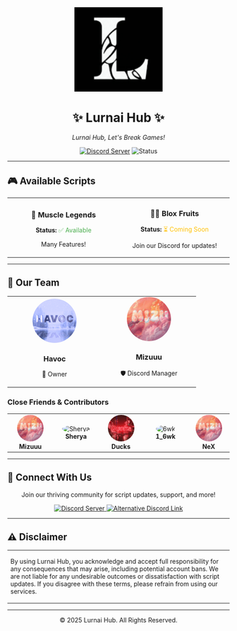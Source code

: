 <div align="center">
  <img src="https://raw.githubusercontent.com/HVX-Havoc/Lurnai-Hub/main/Capture.PNG" alt="Lurnai Hub Logo" width="200px"/>
  
  # ✨ Lurnai Hub ✨
  
  <p><em>Lurnai Hub, Let's Break Games!</em></p>
  
  <p>
    <a href="https://discord.gg/Lurnai"><img src="https://img.shields.io/badge/Discord-Join%20Server-5865F2?style=for-the-badge&logo=discord&logoColor=white" alt="Discord Server"/></a>
    <img src="https://img.shields.io/badge/Status-Active-success?style=for-the-badge" alt="Status"/>
  </p>
</div>

---

## 🎮 Available Scripts

<table align="center">
  <tr>
    <td align="center" width="400">
      <h3>💪 Muscle Legends</h3>
      <p><strong>Status:</strong> <span style="color: #4CAF50;">✅ Available</span></p>
      <p>Many Features!</p>
    </td>
    <td align="center" width="400">
      <h3>🏴‍☠️ Blox Fruits</h3>
      <p><strong>Status:</strong> <span style="color: #FFC107;">⏳ Coming Soon</span></p>
      <p>Join our Discord for updates!</p>
    </td>
  </tr>
</table>

---

## 👥 Our Team

<table align="center">
  <tr>
    <td align="center" width="200">
      <img src="https://github.com/HVX-Havoc/Images/blob/main/standard.gif" width="100" height="100" alt="Havoc" style="border-radius: 50%"><br>
      <h3>Havoc</h3>
      <p>👑 Owner</p>
    </td>
    <td align="center" width="200">
      <img src="https://github.com/HVX-Havoc/Images/blob/main/standard%20(1).gif" width="100" height="100" alt="Mizuuu" style="border-radius: 50%"><br>
      <h3>Mizuuu</h3>
      <p>🛡️ Discord Manager</p>
    </td>
  </tr>
</table>

### Close Friends & Contributors

<table align="center">
  <tr>
    <td align="center" width="120">
      <img src="https://github.com/HVX-Havoc/Images/blob/main/standard%20(1).gif" width="60" height="60" alt="Mizuuu" style="border-radius: 50%"><br>
      <b>Mizuuu</b>
    </td>
    <td align="center" width="120">
      <img src="https://avatars.githubusercontent.com/u/1234567?v=4" width="60" height="60" alt="Sherya" style="border-radius: 50%"><br>
      <b>Sherya</b>
    </td>
    <td align="center" width="120">
      <img src="https://github.com/HVX-Havoc/Images/blob/main/standard%20(2).gif" width="60" height="60" alt="Ducks1" style="border-radius: 50%"><br>
      <b>Ducks</b>
    </td>
    <td align="center" width="120">
      <img src="https://www.instagram.com/cutecatworld.in/p/C7ccUprtlr7/" width="60" height="60" alt="6wk" style="border-radius: 50%"><br>
      <b>1_6wk</b>
    </td>
    <td align="center" width="120">
      <img src="https://github.com/HVX-Havoc/Images/blob/main/standard%20(1).gif" width="60" height="60" alt="NeX" style="border-radius: 50%"><br>
      <b>NeX</b>
    </td>
  </tr>
</table>

---

## 📱 Connect With Us

<div align="center">
  <p>Join our thriving community for script updates, support, and more!</p>
  
  <a href="https://discord.gg/Lurnai">
    <img src="https://img.shields.io/badge/Discord-Main_Server-5865F2?style=for-the-badge&logo=discord&logoColor=white" alt="Discord Server">
  </a>
  
  <a href="https://discord.gg/BWZ4Qyfn9e">
    <img src="https://img.shields.io/badge/Discord-Alternative_Link-5865F2?style=for-the-badge&logo=discord&logoColor=white" alt="Alternative Discord Link">
  </a>
</div>

---

## ⚠️ Disclaimer

<div align="center">
  <table>
    <tr>
      <td>
        <p>By using Lurnai Hub, you acknowledge and accept full responsibility for any consequences that may arise, including potential account bans. We are not liable for any undesirable outcomes or dissatisfaction with script updates. If you disagree with these terms, please refrain from using our services.</p>
      </td>
    </tr>
  </table>
</div>

---

<div align="center">
  <p>© 2025 Lurnai Hub. All Rights Reserved.</p>
</div>
